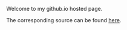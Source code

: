 Welcome to my github.io hosted page.

The corresponding source can be found [here](https://github.com/ngie-eign/ngie-eign.github.io).
